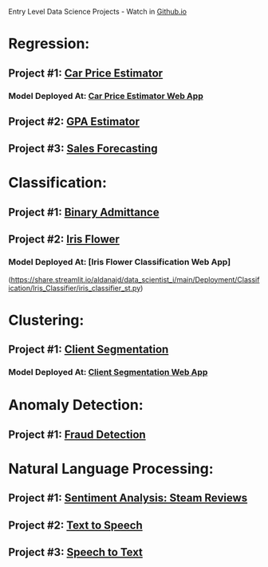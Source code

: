 Entry Level Data Science Projects - Watch in [Github.io](https://aldanajd.github.io/Data_Scientist/)

# Regression:

## Project #1: [Car Price Estimator](https://github.com/aldanajd/Data_Scientist_I/tree/main/Machine%20Learning/Regression/Cars_price_estimator)

### Model Deployed At: [Car Price Estimator Web App](https://share.streamlit.io/aldanajd/data_scientist_i/main/Deployment/Regression/Car_price_estimator/car_price_st.py) 

## Project #2: [GPA Estimator](https://github.com/aldanajd/Data_Scientist/tree/main/Machine%20Learning/Regression/GPA_estimator) 

## Project #3: [Sales Forecasting](https://github.com/aldanajd/Data_Scientist/tree/main/Machine%20Learning/Regression/Sales_Forescasting) 

# Classification:

## Project #1: [Binary Admittance](https://github.com/aldanajd/Data_Scientist_I/tree/main/Machine%20Learning/Classification/Binary_admittance)


## Project #2: [Iris Flower](https://github.com/aldanajd/Data_Scientist_I/tree/main/Machine%20Learning/Classification/Iris_Flower)

### Model Deployed At: [Iris Flower Classification Web App]
(https://share.streamlit.io/aldanajd/data_scientist_i/main/Deployment/Classification/Iris_Classifier/iris_classifier_st.py)

# Clustering:

## Project #1: [Client Segmentation](https://github.com/aldanajd/Data_Scientist_I/tree/main/Machine%20Learning/Clustering/Client_segmentation)

### Model Deployed At: [Client Segmentation Web App](https://share.streamlit.io/aldanajd/data_scientist_i/main/Deployment/Clustering/Multi_clustering/multi_clustering_st.py)

# Anomaly Detection:

## Project #1: [Fraud Detection](https://github.com/aldanajd/Data_Scientist_I/tree/main/Machine%20Learning/Anomaly%20Detection/Fraud%20Detection)

# Natural Language Processing:

## Project #1: [Sentiment Analysis: Steam Reviews](https://github.com/aldanajd/Data_Scientist/tree/main/Machine%20Learning/NLP/Sentiment%20Analysis/Steam%20Reviews)

## Project #2: [Text to Speech](https://github.com/aldanajd/Data_Scientist/tree/main/Machine%20Learning/NLP/Text%20to%20Speech)

## Project #3: [Speech to Text](https://github.com/aldanajd/Data_Scientist/tree/main/Machine%20Learning/NLP/Speech%20to%20Text)



